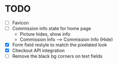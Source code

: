 # TODO

- [ ] Favicon
- [ ] Commission info state for home page
  - Picture hides, show info
  - Commission Info --> Commission Info (Hide)
- [x] Form field restyle to match the pixelated look
- [x] Checkout API integration
- [ ] Remove the black bg corners on text fields
